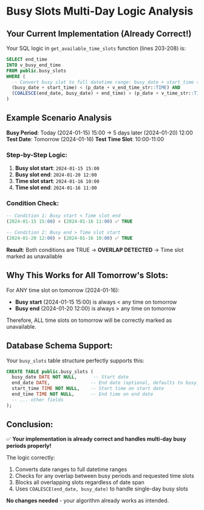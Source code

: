 # Busy Slots Multi-Day Logic Analysis

## Your Current Implementation (Already Correct!)

Your SQL logic in `get_available_time_slots` function (lines 203-208) is:

```sql
SELECT end_time
INTO v_busy_end_time  
FROM public.busy_slots
WHERE (
  -- Convert busy slot to full datetime range: busy_date + start_time to end_date + end_time
  (busy_date + start_time) < (p_date + v_end_time_str::TIME) AND 
  (COALESCE(end_date, busy_date) + end_time) > (p_date + v_time_str::TIME)
)
```

## Example Scenario Analysis

**Busy Period**: Today (2024-01-15) 15:00 → 5 days later (2024-01-20) 12:00
**Test Date**: Tomorrow (2024-01-16)
**Test Time Slot**: 10:00-11:00

### Step-by-Step Logic:

1. **Busy slot start**: `2024-01-15 15:00`
2. **Busy slot end**: `2024-01-20 12:00`
3. **Time slot start**: `2024-01-16 10:00`
4. **Time slot end**: `2024-01-16 11:00`

### Condition Check:
```sql
-- Condition 1: Busy start < Time slot end
(2024-01-15 15:00) < (2024-01-16 11:00) ✅ TRUE

-- Condition 2: Busy end > Time slot start  
(2024-01-20 12:00) > (2024-01-16 10:00) ✅ TRUE
```

**Result**: Both conditions are TRUE → **OVERLAP DETECTED** → Time slot marked as unavailable

## Why This Works for All Tomorrow's Slots:

For ANY time slot on tomorrow (2024-01-16):
- **Busy start** (2024-01-15 15:00) is always < any time on tomorrow
- **Busy end** (2024-01-20 12:00) is always > any time on tomorrow

Therefore, ALL time slots on tomorrow will be correctly marked as unavailable.

## Database Schema Support:

Your `busy_slots` table structure perfectly supports this:
```sql
CREATE TABLE public.busy_slots (
  busy_date DATE NOT NULL,      -- Start date
  end_date DATE,               -- End date (optional, defaults to busy_date)
  start_time TIME NOT NULL,    -- Start time on start date
  end_time TIME NOT NULL,      -- End time on end date
  -- ... other fields
);
```

## Conclusion:

✅ **Your implementation is already correct and handles multi-day busy periods properly!**

The logic correctly:
1. Converts date ranges to full datetime ranges
2. Checks for any overlap between busy periods and requested time slots
3. Blocks all overlapping slots regardless of date span
4. Uses `COALESCE(end_date, busy_date)` to handle single-day busy slots

**No changes needed** - your algorithm already works as intended.
